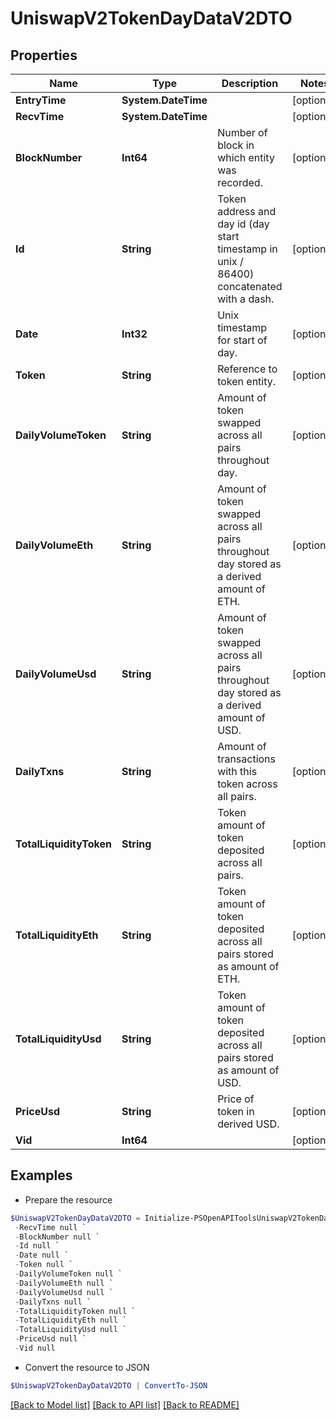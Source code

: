 # UniswapV2TokenDayDataV2DTO
## Properties

Name | Type | Description | Notes
------------ | ------------- | ------------- | -------------
**EntryTime** | **System.DateTime** |  | [optional] 
**RecvTime** | **System.DateTime** |  | [optional] 
**BlockNumber** | **Int64** | Number of block in which entity was recorded. | [optional] 
**Id** | **String** | Token address and day id (day start timestamp in unix / 86400) concatenated with a dash. | [optional] 
**Date** | **Int32** | Unix timestamp for start of day. | [optional] 
**Token** | **String** | Reference to token entity. | [optional] 
**DailyVolumeToken** | **String** | Amount of token swapped across all pairs throughout day. | [optional] 
**DailyVolumeEth** | **String** | Amount of token swapped across all pairs throughout day stored as a derived amount of ETH. | [optional] 
**DailyVolumeUsd** | **String** | Amount of token swapped across all pairs throughout day stored as a derived amount of USD. | [optional] 
**DailyTxns** | **String** | Amount of transactions with this token across all pairs. | [optional] 
**TotalLiquidityToken** | **String** | Token amount of token deposited across all pairs. | [optional] 
**TotalLiquidityEth** | **String** | Token amount of token deposited across all pairs stored as amount of ETH. | [optional] 
**TotalLiquidityUsd** | **String** | Token amount of token deposited across all pairs stored as amount of USD. | [optional] 
**PriceUsd** | **String** | Price of token in derived USD. | [optional] 
**Vid** | **Int64** |  | [optional] 

## Examples

- Prepare the resource
```powershell
$UniswapV2TokenDayDataV2DTO = Initialize-PSOpenAPIToolsUniswapV2TokenDayDataV2DTO  -EntryTime null `
 -RecvTime null `
 -BlockNumber null `
 -Id null `
 -Date null `
 -Token null `
 -DailyVolumeToken null `
 -DailyVolumeEth null `
 -DailyVolumeUsd null `
 -DailyTxns null `
 -TotalLiquidityToken null `
 -TotalLiquidityEth null `
 -TotalLiquidityUsd null `
 -PriceUsd null `
 -Vid null
```

- Convert the resource to JSON
```powershell
$UniswapV2TokenDayDataV2DTO | ConvertTo-JSON
```

[[Back to Model list]](../README.md#documentation-for-models) [[Back to API list]](../README.md#documentation-for-api-endpoints) [[Back to README]](../README.md)

